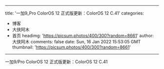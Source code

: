 
---
title: '一加9_Pro ColorOS 12 正式版更新：ColorOS 12 C.41'
categories: 
 - 博客
 - 大侠阿木
 - 首页
headimg: 'https://picsum.photos/400/300?random=8661'
author: 大侠阿木
comments: false
date: Sun, 16 Jan 2022 15:53:05 GMT
thumbnail: 'https://picsum.photos/400/300?random=8661'
---

<div>   
一加9/Pro ColorOS 12 正式版更新：ColorOS 12 C.41  
</div>
            